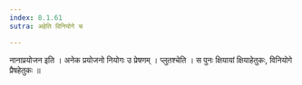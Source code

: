 ```yaml
---
index: 8.1.61
sutra: अहेति विनियोगे च

---
```

 नानाप्रयोजन इति । अनेक प्रयोजनो नियोगः उ प्रेषणम् । प्लुतश्चेति । स पुनः क्षियायां क्षियाहेतुकः, विनियोगे प्रैषहेतुकः ॥